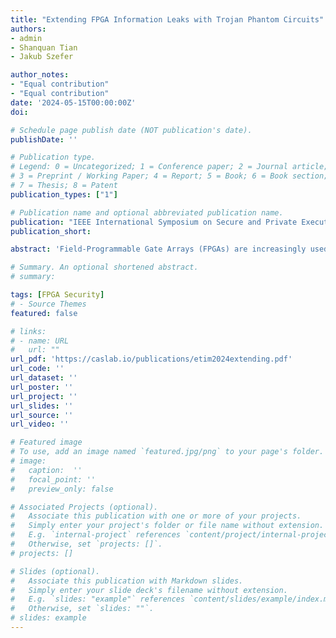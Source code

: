 ```yaml
---
title: "Extending FPGA Information Leaks with Trojan Phantom Circuits"
authors:
- admin
- Shanquan Tian
- Jakub Szefer

author_notes:
- "Equal contribution"
- "Equal contribution"
date: '2024-05-15T00:00:00Z'
doi: 

# Schedule page publish date (NOT publication's date).
publishDate: ''

# Publication type.
# Legend: 0 = Uncategorized; 1 = Conference paper; 2 = Journal article;
# 3 = Preprint / Working Paper; 4 = Report; 5 = Book; 6 = Book section;
# 7 = Thesis; 8 = Patent
publication_types: ["1"]

# Publication name and optional abbreviated publication name.
publication: "IEEE International Symposium on Secure and Private Execution Environment Design (SEED)"
publication_short: 

abstract: 'Field-Programmable Gate Arrays (FPGAs) are increasingly used in data centers and in cloud computing for acceleration of various applications. However, cloud-based FPGAs could be programmed with malicious circuits to leak information. For example, existing work has shown that long-wire crosstalk can be abused to leak information in cloud-based FPGAs. However, long-wire crosstalk is limited to very small spatial distances where the receiver needs to be located next to the transmitter or victim on the same FPGA. This work shows how long-wire crosstalk can be extended to cross-FPGA information leakage with a novel Trojan phantom circuit. The phantom circuit is a self-contained circuit, isolated from rest of the FPGA logic. It uses crosstalk to spy on information within an FPGA and then exfiltrates the information across FPGAs by triggering RO stressors for cross-FPGA information transmission. The tested accuracy of the phantom circuits cross-FPGA information leakage channel can reach 90%. In addition to demonstrating a new security threat, this work also presents the first set of active monitoring and defense mechanisms for protection from cross-FPGA information leakage.'

# Summary. An optional shortened abstract.
# summary: 

tags: [FPGA Security]
# - Source Themes
featured: false

# links:
# - name: URL
#   url: ""
url_pdf: 'https://caslab.io/publications/etim2024extending.pdf'
url_code: ''
url_dataset: ''
url_poster: ''
url_project: ''
url_slides: ''
url_source: ''
url_video: ''

# Featured image
# To use, add an image named `featured.jpg/png` to your page's folder. 
# image:
#   caption:  ''
#   focal_point: ''
#   preview_only: false

# Associated Projects (optional).
#   Associate this publication with one or more of your projects.
#   Simply enter your project's folder or file name without extension.
#   E.g. `internal-project` references `content/project/internal-project/index.md`.
#   Otherwise, set `projects: []`.
# projects: []

# Slides (optional).
#   Associate this publication with Markdown slides.
#   Simply enter your slide deck's filename without extension.
#   E.g. `slides: "example"` references `content/slides/example/index.md`.
#   Otherwise, set `slides: ""`.
# slides: example
---
```


<!-- {{% callout note %}}
Click the *Cite* button above to demo the feature to enable visitors to import publication metadata into their reference management software.
{{% /callout %}}

{{% callout note %}}
Create your slides in Markdown - click the *Slides* button to check out the example.
{{% /callout %}}

Supplementary notes can be added here, including [code, math, and images](https://wowchemy.com/docs/writing-markdown-latex/). -->
